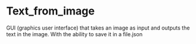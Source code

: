 # Text_from_image
 GUI (graphics user interface) that takes an image as input and outputs the text in the image. With the ability to save it in a file.json

